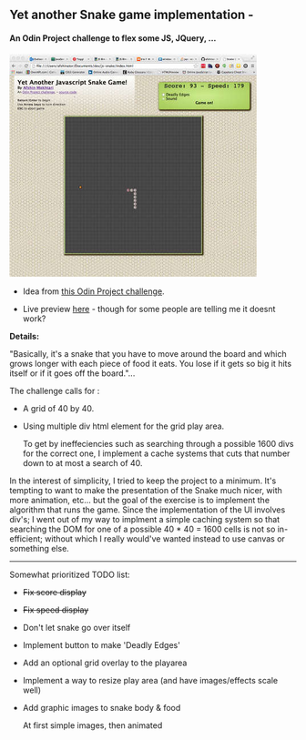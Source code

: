 ## Yet another Snake game implementation - 

#### An Odin Project challenge to flex some JS, JQuery, ...

![alt text](./img/screenshot.jpg "JS- screen shot")

- Idea from <a href="http://www.theodinproject.com/javascript-and-jquery/jquery-and-the-dom" target="_blank">this Odin Project challenge</a>.

- Live preview [here](http://htmlpreview.github.io/?https://github.com/afshinator/js-snake/blob/master/index.html) - though for some people are telling me it doesnt work?

**Details:**

"Basically, it's a snake that you have to move around the board and which grows longer with each piece of food it eats. You lose if it gets so big it hits itself or if it goes off the board."...

The challenge calls for :

- A grid of 40 by 40.  

- Using multiple div html element for the grid play area.

	To get by ineffeciencies such as searching through a possible 1600 divs for the correct one, I implement a cache systems that cuts that number down to at most a search of 40.

In the interest of simplicity, I tried to keep the project to a minimum.   It's tempting to want to make the presentation of the Snake much nicer, with more animation, etc...  but the goal of the exercise is to implement the algorithm that runs the game.   Since the implementation of the UI involves div's; I went out of my way to implment a simple caching system so that searching the DOM for one of a possible 40 * 40 = 1600 cells is not so in-efficient; without which I really would've wanted instead to use canvas or something else.

---


Somewhat prioritized TODO list:

- ~~Fix score display~~

- ~~Fix speed display~~

- Don't let snake go over itself

- Implement button to make 'Deadly Edges'

- Add an optional grid overlay to the playarea

- Implement a way to resize play area  (and have images/effects scale well)

- Add graphic images to snake body & food

	At first simple images, then animated 
